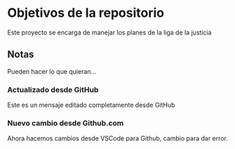 # Objetivos de la repositorio

Este proyecto se encarga de manejar los planes de la liga de la justicia


## Notas
Pueden hacer lo que quieran...

### Actualizado desde GitHub
Este es un mensaje editado completamente desde GitHub

### Nuevo cambio desde Github.com

Ahora hacemos cambios desde VSCode para Github, cambio para dar error.
